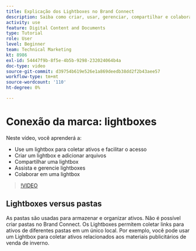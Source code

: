```yaml
---
title: Explicação dos Lightboxes no Brand Connect
description: Saiba como criar, usar, gerenciar, compartilhar e colaborar em um lighbox no Brand Connect de [!UICONTROL DAM DO WORKFRONT].
activity: use
feature: Digital Content and Documents
type: Tutorial
role: User
level: Beginner
team: Technical Marketing
kt: 8986
exl-id: 54447f9b-8f5e-4b5b-9298-232024064b4a
doc-type: video
source-git-commit: d39754b619e526e1a869deedb38dd2f2b43aee57
workflow-type: tm+mt
source-wordcount: '110'
ht-degree: 0%

---
```


# Conexão da marca: lightboxes

Neste vídeo, você aprenderá a:

* Use um lightbox para coletar ativos e facilitar o acesso
* Criar um lightbox e adicionar arquivos
* Compartilhar uma lightbox
* Assista e gerencie lightboxes
* Colaborar em uma lightbox

>[!VIDEO](https://video.tv.adobe.com/v/335248/?quality=12)

## Lightboxes versus pastas

As pastas são usadas para armazenar e organizar ativos. Não é possível criar pastas no Brand Connect. Os Lightboxes permitem coletar links para ativos de diferentes pastas em um único local. Por exemplo, você pode usar um Lightbox para coletar ativos relacionados aos materiais publicitários de venda de inverno.
